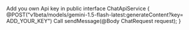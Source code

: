 Add you own Api key 
in public interface ChatApiService {
    @POST("v1beta/models/gemini-1.5-flash-latest:generateContent?key= ADD_YOUR_KEY")
    Call<ChatResponse> sendMessage(@Body ChatRequest request);
}
